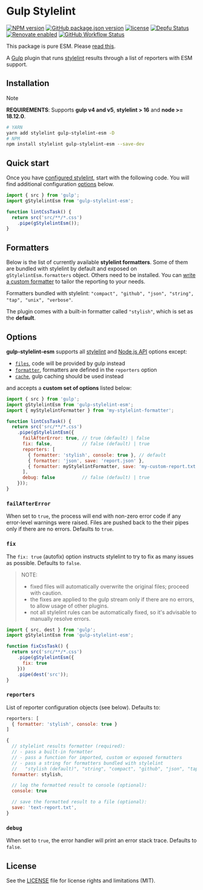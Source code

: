 # Gulp Stylelint

[![NPM version](https://img.shields.io/npm/v/gulp-stylelint-esm?logo=npm)](https://www.npmjs.org/package/gulp-stylelint-esm)
[![GitHub package.json version](https://img.shields.io/github/package-json/v/adorade/gulp-stylelint-esm?color=green&logo=github)](https://github.com/adorade/gulp-stylelint-esm/blob/main/package.json)
[![license](https://img.shields.io/github/license/adorade/gulp-stylelint-esm)](https://mit-license.org)
[![Depfu Status](https://img.shields.io/depfu/dependencies/github/adorade/gulp-stylelint-esm)](https://depfu.com/repos/github/adorade/gulp-stylelint-esm)
[![Renovate enabled](https://img.shields.io/badge/renovate-enabled-brightgreen)](https://renovatebot.com/)
[![GitHub Workflow Status](https://img.shields.io/github/actions/workflow/status/adorade/gulp-stylelint-esm/test.yml?label=Test%20CI&logo=github)](https://github.com/adorade/gulp-stylelint-esm/actions/workflows/test.yml)

This package is pure ESM. Please [read this](https://gist.github.com/sindresorhus/a39789f98801d908bbc7ff3ecc99d99c).

A [Gulp](https://gulpjs.com/) plugin that runs [stylelint](https://github.com/stylelint/stylelint) results through a list of reporters with ESM support.

## Installation

> [!NOTE]
> **REQUIREMENTS**:
> Supports **gulp v4 and v5**, **stylelint > 16** and **node >= 18.12.0**.

```sh
# YARN
yarn add stylelint gulp-stylelint-esm -D
# NPM
npm install stylelint gulp-stylelint-esm --save-dev
```

## Quick start

Once you have [configured stylelint](https://stylelint.io/user-guide/configuration/), start with the following code. You will find additional configuration [options](#options) below.

```js
import { src } from 'gulp';
import gStylelintEsm from 'gulp-stylelint-esm';

function lintCssTask() {
  return src('src/**/*.css')
    .pipe(gStylelintEsm());
}
```

## Formatters

Below is the list of currently available **stylelint formatters**. Some of them are bundled with stylelint by default and exposed on `gStylelintEsm.formatters` object. Others need to be installed. You can [write a custom formatter](http://stylelint.io/developer-guide/formatters/) to tailor the reporting to your needs.

Formatters bundled with stylelint: `"compact", "github", "json", "string", "tap", "unix", "verbose"`.

The plugin comes with a built-in formatter called `"stylish"`, which is set as the **default**.

## Options

**gulp-stylelint-esm** supports all [stylelint](https://stylelint.io/user-guide/options) and [Node.js API](https://stylelint.io/user-guide/node-api#options) options except:

- [`files`](http://stylelint.io/user-guide/node-api/#files), code will be provided by gulp instead
- [`formatter`](https://stylelint.io/user-guide/options#formatter), formatters are defined in the `reporters` option
- [`cache`](https://stylelint.io/user-guide/options#cache), gulp caching should be used instead

and accepts a **custom set of options** listed below:

```js
import { src } from 'gulp';
import gStylelintEsm from 'gulp-stylelint-esm';
import { myStylelintFormatter } from 'my-stylelint-formatter';

function lintCssTask() {
  return src('src/**/*.css')
    .pipe(gStylelintEsm({
      failAfterError: true, // true (default) | false
      fix: false,           // false (default) | true
      reporters: [
        { formatter: 'stylish', console: true }, // default
        { formatter: 'json', save: 'report.json' },
        { formatter: myStylelintFormatter, save: 'my-custom-report.txt' }
      ],
      debug: false          // false (default) | true
    }));
}
```

### `failAfterError`

When set to `true`, the process will end with non-zero error code if any error-level warnings were raised. Files are pushed back to the their pipes only if there are no errors. Defaults to `true`.

### `fix`

The `fix: true` (autofix) option instructs stylelint to try to fix as many issues as possible. Defaults to `false`.

> NOTE:
> - fixed files will automatically overwrite the original files; proceed with caution.
> - the fixes are applied to the gulp stream only if there are no errors, to allow usage of other plugins.
> - not all stylelint rules can be automatically fixed, so it's advisable to manually resolve errors.

```js
import { src, dest } from 'gulp';
import gStylelintEsm from 'gulp-stylelint-esm';

function fixCssTask() {
  return src('src/**/*.css')
    .pipe(gStylelintEsm({
      fix: true
    }))
    .pipe(dest('src'));
}
```

### `reporters`

List of reporter configuration objects (see below). Defaults to:

```js
reporters: [
  { formatter: 'stylish', console: true }
]
```

```js
{
  // stylelint results formatter (required):
  // - pass a built-in formatter
  // - pass a function for imported, custom or exposed formatters
  // - pass a string for formatters bundled with stylelint
  //   "stylish (default)", "string", "compact", "github", "json", "tap", "unix", "verbose"
  formatter: stylish,

  // log the formatted result to console (optional):
  console: true

  // save the formatted result to a file (optional):
  save: 'text-report.txt',
}
```

### `debug`

When set to `true`, the error handler will print an error stack trace. Defaults to `false`.

## License

See the [LICENSE](LICENSE) file for license rights and limitations (MIT).
